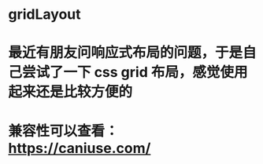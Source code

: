 # gridLayout
# 最近有朋友问响应式布局的问题，于是自己尝试了一下 css grid 布局，感觉使用起来还是比较方便的
# 兼容性可以查看： https://caniuse.com/ 

